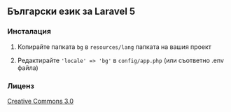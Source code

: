 ## Български език за Laravel 5


### Инсталация

1. Копирайте папката ``bg`` в ``resources/lang`` папката на вашия проект

2. Редактирайте `` 'locale' => 'bg' `` в `` config/app.php `` (или съответно .env файла)

### Лиценз

[Creative Commons 3.0](http://creativecommons.org/licenses/by-sa/3.0/deed.en)